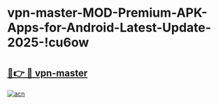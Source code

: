 # vpn-master-MOD-Premium-APK-Apps-for-Android-Latest-Update-2025-!cu6ow

# <h2><a href="https://lgoujy.esa.edu.pl?title=vpn-master&ref=cu6ow">🔗👉 🔴 vpn-master</a></h2>

[![acn](https://github.com/user-attachments/assets/0f9c940e-d8b0-45ae-aac7-cd30a18b3e1c)](https://lgoujy.esa.edu.pl?title=vpn-master&ref=cu6ow)

